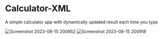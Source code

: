 # Calculator-XML
A simple calculator app with dynamically updated result each time you type


![Screenshot 2023-08-15 200952](https://github.com/Aman0106/Calculator-XML/assets/56467973/a6e55c5d-b8be-49e8-96e1-ccd334fae809)                                                                           ![Screenshot 2023-08-15 200918](https://github.com/Aman0106/Calculator-XML/assets/56467973/05355fcd-e107-458d-824c-3210fd5e332a)
